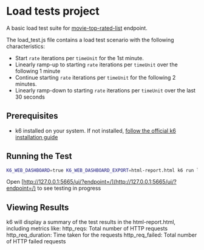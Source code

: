 # Load tests project

A basic load test suite for [movie-top-rated-list](https://developer.themoviedb.org/reference/movie-top-rated-list) endpoint.

The load_test.js file contains a load test scenario with the following characteristics:

- Start `rate` iterations per `timeUnit` for the 1st minute.
- Linearly ramp-up to starting `rate` iterations per `timeUnit` over the following 1 minute
- Continue starting `rate` iterations per `timeUnit` for the following 2 minutes.
- Linearly ramp-down to starting `rate` iterations per `timeUnit` over the last 30 seconds

## Prerequisites

- k6 installed on your system. If not installed, [follow the official k6 installation guide](https://grafana.com/docs/k6/latest/set-up/install-k6/)

## Running the Test

```bash
K6_WEB_DASHBOARD=true K6_WEB_DASHBOARD_EXPORT=html-report.html k6 run load_test.js
```

Open [http://127.0.0.1:5665/ui/?endpoint=/](http://127.0.0.1:5665/ui/?endpoint=/) to see testing in progress

## Viewing Results

k6 will display a summary of the test results in the html-report.html, including metrics like:
http_reqs: Total number of HTTP requests
http_req_duration: Time taken for the requests
http_req_failed: Total number of HTTP failed requests
